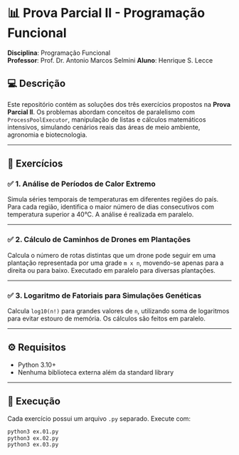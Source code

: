 
# 📊 Prova Parcial II - Programação Funcional

**Disciplina**: Programação Funcional  
**Professor**: Prof. Dr. Antonio Marcos Selmini 
**Aluno**: Henrique S. Lecce

## 💻 Descrição

Este repositório contém as soluções dos três exercícios propostos na **Prova Parcial II**. Os problemas abordam conceitos de paralelismo com `ProcessPoolExecutor`, manipulação de listas e cálculos matemáticos intensivos, simulando cenários reais das áreas de meio ambiente, agronomia e biotecnologia.

---

## 🧪 Exercícios

### ✅ 1. Análise de Períodos de Calor Extremo

Simula séries temporais de temperaturas em diferentes regiões do país. Para cada região, identifica o maior número de dias consecutivos com temperatura superior a 40°C. A análise é realizada em paralelo.

---

### ✅ 2. Cálculo de Caminhos de Drones em Plantações

Calcula o número de rotas distintas que um drone pode seguir em uma plantação representada por uma grade `m x n`, movendo-se apenas para a direita ou para baixo. Executado em paralelo para diversas plantações.

---

### ✅ 3. Logaritmo de Fatoriais para Simulações Genéticas

Calcula `log10(n!)` para grandes valores de `n`, utilizando soma de logaritmos para evitar estouro de memória. Os cálculos são feitos em paralelo.

---

## ⚙️ Requisitos

- Python 3.10+
- Nenhuma biblioteca externa além da standard library

---

## 🚀 Execução

Cada exercício possui um arquivo `.py` separado. Execute com:

```bash
python3 ex.01.py
python3 ex.02.py
python3 ex.03.py
